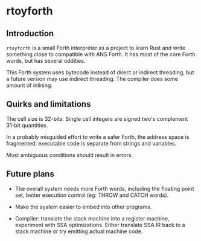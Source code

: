 # rtoyforth #

## Introduction ##

`rtoyforth` is a small Forth interpreter as a project to learn Rust
and write something close to compatible with ANS Forth.  It has most
of the core Forth words, but has several oddities.

This Forth system uses bytecode instead of direct or indirect threading,
but a future version may use indirect threading.  The compiler does
some amount of inlining.


## Quirks and limitations ##

The cell size is 32-bits.  Single cell integers are signed two's
complement 31-bit quantities.

In a probably misguided effort to write a safer Forth, the address space
is fragmented: executable code is separate from strings and variables.

Most ambiguous conditions should result in errors.


## Future plans ##

- The overall system needs more Forth words, including the floating
  point set, better execution control (eg: THROW and CATCH words).

- Make the system easier to embed into other programs.

- Compiler: translate the stack machine into a register machine,
  experiment with SSA optimizations.  Either translate SSA IR back to
  a stack machine or try emitting actual machine code.


